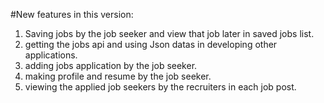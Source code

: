 #New features in this version:
1) Saving jobs by the job seeker and view that job later in saved jobs list.
2) getting the jobs api and using Json datas in developing other applications.
3) adding jobs application by the job seeker.
4) making profile and resume by the job seeker.
5) viewing the applied job seekers by the recruiters in each job post.

